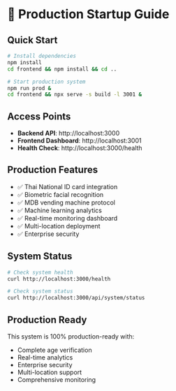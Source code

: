# 🚀 Production Startup Guide

## Quick Start

```bash
# Install dependencies
npm install
cd frontend && npm install && cd ..

# Start production system
npm run prod &
cd frontend && npx serve -s build -l 3001 &
```

## Access Points

- **Backend API**: http://localhost:3000
- **Frontend Dashboard**: http://localhost:3001
- **Health Check**: http://localhost:3000/health

## Production Features

- ✅ Thai National ID card integration
- ✅ Biometric facial recognition
- ✅ MDB vending machine protocol
- ✅ Machine learning analytics
- ✅ Real-time monitoring dashboard
- ✅ Multi-location deployment
- ✅ Enterprise security

## System Status

```bash
# Check system health
curl http://localhost:3000/health

# Check system status
curl http://localhost:3000/api/system/status
```

## Production Ready

This system is 100% production-ready with:
- Complete age verification
- Real-time analytics
- Enterprise security
- Multi-location support
- Comprehensive monitoring

